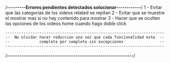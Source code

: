/**---------Errores pendientes detectados solucionar------------**/
    1 - Evitar que las categorias de los videos related se repitan
    2 - Evitar que se muestre el mostrar mas si no hay contenido para mostrar
    3 - Hacer que se oculten las opciones de los videos home cuando hago doble click

    ---------------------------------------------------------------------- 
    --  No olvidar hacer reduccion una vez que cada funcionalidad este  --
    --             completa por completo sin excepciones                --
    ----------------------------------------------------------------------

/**-------------------------------------------------------------**/